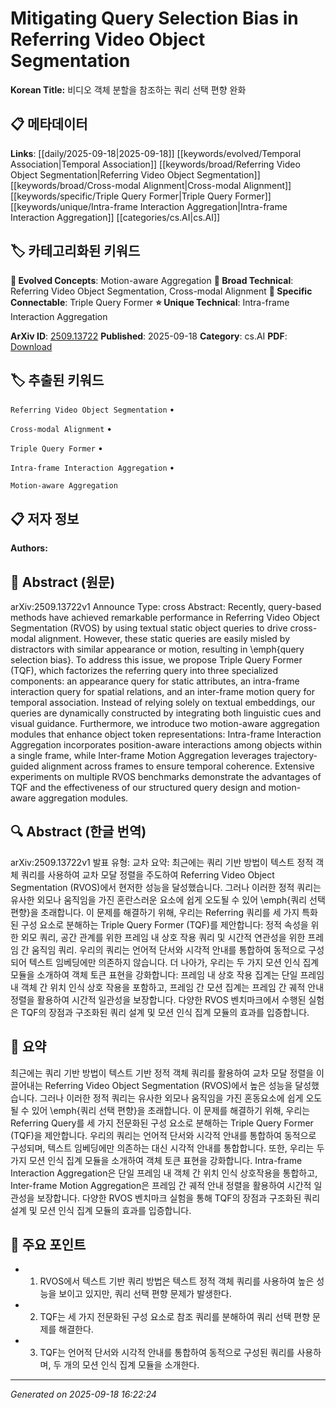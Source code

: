 
# Mitigating Query Selection Bias in Referring Video Object Segmentation

**Korean Title:** 비디오 객체 분할을 참조하는 쿼리 선택 편향 완화

## 📋 메타데이터

**Links**: [[daily/2025-09-18|2025-09-18]] [[keywords/evolved/Temporal Association|Temporal Association]] [[keywords/broad/Referring Video Object Segmentation|Referring Video Object Segmentation]] [[keywords/broad/Cross-modal Alignment|Cross-modal Alignment]] [[keywords/specific/Triple Query Former|Triple Query Former]] [[keywords/unique/Intra-frame Interaction Aggregation|Intra-frame Interaction Aggregation]] [[categories/cs.AI|cs.AI]]

## 🏷️ 카테고리화된 키워드
**🚀 Evolved Concepts**: Motion-aware Aggregation
**🔬 Broad Technical**: Referring Video Object Segmentation, Cross-modal Alignment
**🔗 Specific Connectable**: Triple Query Former
**⭐ Unique Technical**: Intra-frame Interaction Aggregation

**ArXiv ID**: [2509.13722](https://arxiv.org/abs/2509.13722)
**Published**: 2025-09-18
**Category**: cs.AI
**PDF**: [Download](https://arxiv.org/pdf/2509.13722.pdf)


## 🏷️ 추출된 키워드



`Referring Video Object Segmentation` • 

`Cross-modal Alignment` • 

`Triple Query Former` • 

`Intra-frame Interaction Aggregation` • 

`Motion-aware Aggregation`



## 📋 저자 정보

**Authors:** 

## 📄 Abstract (원문)

arXiv:2509.13722v1 Announce Type: cross 
Abstract: Recently, query-based methods have achieved remarkable performance in Referring Video Object Segmentation (RVOS) by using textual static object queries to drive cross-modal alignment. However, these static queries are easily misled by distractors with similar appearance or motion, resulting in \emph{query selection bias}. To address this issue, we propose Triple Query Former (TQF), which factorizes the referring query into three specialized components: an appearance query for static attributes, an intra-frame interaction query for spatial relations, and an inter-frame motion query for temporal association. Instead of relying solely on textual embeddings, our queries are dynamically constructed by integrating both linguistic cues and visual guidance. Furthermore, we introduce two motion-aware aggregation modules that enhance object token representations: Intra-frame Interaction Aggregation incorporates position-aware interactions among objects within a single frame, while Inter-frame Motion Aggregation leverages trajectory-guided alignment across frames to ensure temporal coherence. Extensive experiments on multiple RVOS benchmarks demonstrate the advantages of TQF and the effectiveness of our structured query design and motion-aware aggregation modules.

## 🔍 Abstract (한글 번역)

arXiv:2509.13722v1 발표 유형: 교차
요약: 최근에는 쿼리 기반 방법이 텍스트 정적 객체 쿼리를 사용하여 교차 모달 정렬을 주도하여 Referring Video Object Segmentation (RVOS)에서 현저한 성능을 달성했습니다. 그러나 이러한 정적 쿼리는 유사한 외모나 움직임을 가진 혼란스러운 요소에 쉽게 오도될 수 있어 \emph{쿼리 선택 편향}을 초래합니다. 이 문제를 해결하기 위해, 우리는 Referring 쿼리를 세 가지 특화된 구성 요소로 분해하는 Triple Query Former (TQF)를 제안합니다: 정적 속성을 위한 외모 쿼리, 공간 관계를 위한 프레임 내 상호 작용 쿼리 및 시간적 연관성을 위한 프레임 간 움직임 쿼리. 우리의 쿼리는 언어적 단서와 시각적 안내를 통합하여 동적으로 구성되어 텍스트 임베딩에만 의존하지 않습니다. 더 나아가, 우리는 두 가지 모션 인식 집계 모듈을 소개하여 객체 토큰 표현을 강화합니다: 프레임 내 상호 작용 집계는 단일 프레임 내 객체 간 위치 인식 상호 작용을 포함하고, 프레임 간 모션 집계는 프레임 간 궤적 안내 정렬을 활용하여 시간적 일관성을 보장합니다. 다양한 RVOS 벤치마크에서 수행된 실험은 TQF의 장점과 구조화된 쿼리 설계 및 모션 인식 집계 모듈의 효과를 입증합니다.

## 📝 요약

최근에는 쿼리 기반 방법이 텍스트 기반 정적 객체 쿼리를 활용하여 교차 모달 정렬을 이끌어내는 Referring Video Object Segmentation (RVOS)에서 높은 성능을 달성했습니다. 그러나 이러한 정적 쿼리는 유사한 외모나 움직임을 가진 혼동요소에 쉽게 오도될 수 있어 \emph{쿼리 선택 편향}을 초래합니다. 이 문제를 해결하기 위해, 우리는 Referring Query를 세 가지 전문화된 구성 요소로 분해하는 Triple Query Former (TQF)을 제안합니다. 우리의 쿼리는 언어적 단서와 시각적 안내를 통합하여 동적으로 구성되며, 텍스트 임베딩에만 의존하는 대신 시각적 안내를 통합합니다. 또한, 우리는 두 가지 모션 인식 집계 모듈을 소개하여 객체 토큰 표현을 강화합니다. Intra-frame Interaction Aggregation은 단일 프레임 내 객체 간 위치 인식 상호작용을 통합하고, Inter-frame Motion Aggregation은 프레임 간 궤적 안내 정렬을 활용하여 시간적 일관성을 보장합니다. 다양한 RVOS 벤치마크 실험을 통해 TQF의 장점과 구조화된 쿼리 설계 및 모션 인식 집계 모듈의 효과를 입증합니다.

## 🎯 주요 포인트


- 1. RVOS에서 텍스트 기반 쿼리 방법은 텍스트 정적 객체 쿼리를 사용하여 높은 성능을 보이고 있지만, 쿼리 선택 편향 문제가 발생한다.

- 2. TQF는 세 가지 전문화된 구성 요소로 참조 쿼리를 분해하여 쿼리 선택 편향 문제를 해결한다.

- 3. TQF는 언어적 단서와 시각적 안내를 통합하여 동적으로 구성된 쿼리를 사용하며, 두 개의 모션 인식 집계 모듈을 소개한다.


---

*Generated on 2025-09-18 16:22:24*